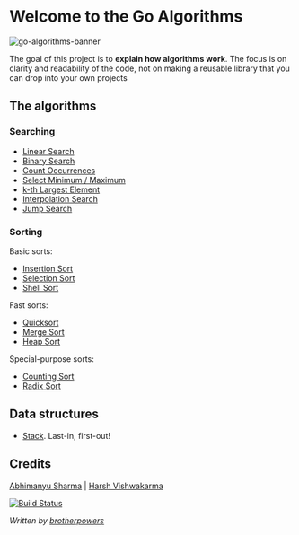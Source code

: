 # Welcome to the Go Algorithms

![go-algorithms-banner](http://i.imgur.com/ji6ZMfV.png)

The goal of this project is to **explain how algorithms work**. The focus is on clarity and readability of the code, not on making a reusable library that you can drop into your own projects

## The algorithms

### Searching

- [Linear Search](Search/linearSearch/)
- [Binary Search](Search/binarySearch/)
- [Count Occurrences](Search/countOccurrences/)
- [Select Minimum / Maximum](Search/minmax/)
- [k-th Largest Element](Search/kthLargest/)
- [Interpolation Search](Search/interpolationSearch/)
- [Jump Search](Search/jumpSearch/)

### Sorting

Basic sorts:

- [Insertion Sort](Sort/insertionSort/)
- [Selection Sort](Sort/selectionSort/)
- [Shell Sort](Sort/shellSort/)

Fast sorts:

- [Quicksort](Sort/quickSort/)
- [Merge Sort](Sort/mergeSort/)
- [Heap Sort](Sort/heapSort/)

Special-purpose sorts:

- [Counting Sort](Sort/quickSort/)
- [Radix Sort](Sort/radixSort/)

## Data structures

- [Stack](DataStructures/stack/). Last-in, first-out!

## Credits

[Abhimanyu Sharma](https://github.com/abhimanyu003) | [Harsh Vishwakarma](https://github.com/harshvishu)

[![Build Status](https://api.travis-ci.org/brotherpowers/go-algorithms.svg)](https://travis-ci.org/brotherpowers/go-algorithms)

*Written by [brotherpowers](https://www.brotherpowers.com/)*